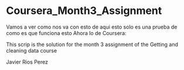 # Coursera_Month3_Assignment
Vamos a ver como nos va con esto de aqui
esto solo es una prueba de como
es que funciona esto
Ahora lo de Coursera:

This scrip is the solution for the month 3 assignment
of the Getting and cleaning data course

Javier Rios Perez
